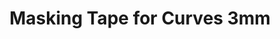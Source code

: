 ---
layout: product
title: "Masking Tape for Curves 3mm"
price: "300" 
desc: "Traka za maskiranje"
img_path: "/assets/img/AK9124.webp"
brand: "AK"
available: true
special_offer: false
new: false
soon: false
cat: "070000"
subcat: "070200"
subsubcat: "070201"
sifra: "AK9124"
popular: false
spec: false
---